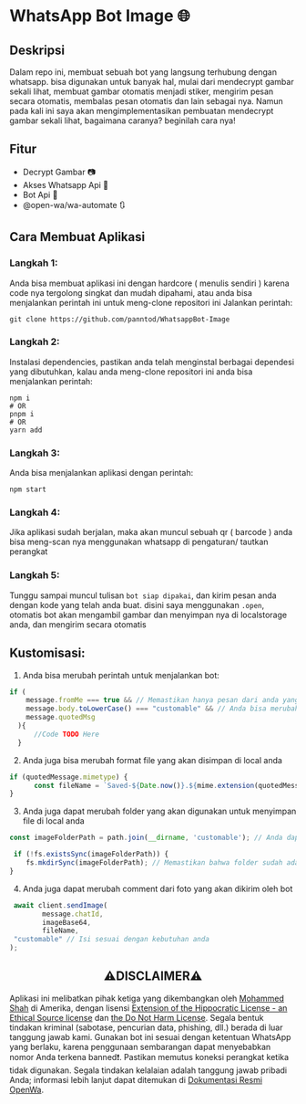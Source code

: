 # WhatsApp Bot Image 🌐

## Deskripsi

Dalam repo ini, membuat sebuah bot yang langsung terhubung dengan whatsapp. bisa digunakan untuk banyak hal, mulai dari mendecrypt gambar sekali lihat, membuat gambar otomatis menjadi stiker, mengirim pesan secara otomatis, membalas pesan otomatis dan lain sebagai nya. Namun pada kali ini saya akan mengimplementasikan pembuatan mendecrypt gambar sekali lihat, bagaimana caranya? beginilah cara nya!

## Fitur

- Decrypt Gambar 📷
- Akses Whatsapp Api 📨
- Bot Api 🤖
- @open-wa/wa-automate 🔃

## Cara Membuat Aplikasi

### Langkah 1:
Anda bisa membuat aplikasi ini dengan hardcore ( menulis sendiri ) karena code nya tergolong singkat dan mudah dipahami, atau anda bisa menjalankan perintah ini untuk meng-clone repositori ini
Jalankan perintah:
```
git clone https://github.com/panntod/WhatsappBot-Image
```

### Langkah 2: 
Instalasi dependencies, pastikan anda telah menginstal berbagai dependesi yang dibutuhkan, kalau anda meng-clone repositori ini anda bisa menjalankan perintah:
```
npm i
# OR
pnpm i
# OR
yarn add
```

### Langkah 3: 
Anda bisa menjalankan aplikasi dengan perintah:
```
npm start
```

### Langkah 4:
Jika aplikasi sudah berjalan, maka akan muncul sebuah qr ( barcode ) anda bisa meng-scan nya menggunakan whatsapp di pengaturan/ tautkan perangkat

### Langkah 5: 
Tunggu sampai muncul tulisan `bot siap dipakai`, dan kirim pesan anda dengan kode yang telah anda buat. disini saya menggunakan `.open`, otomatis bot akan mengambil gambar dan menyimpan nya di localstorage anda, dan mengirim secara otomatis

## Kustomisasi: 
1. Anda bisa merubah perintah untuk menjalankan bot:
  ```js
  if (
      message.fromMe === true && // Memastikan hanya pesan dari anda yang akan diproses
      message.body.toLowerCase() === "customable" && // Anda bisa merubah ini sesuai dengan kebutuhan anda
      message.quotedMsg
    ){
        //Code TODO Here
    }
  ```

2. Anda juga bisa merubah format file yang akan disimpan di local anda
  ```js
  if (quotedMessage.mimetype) {
        const fileName = `Saved-${Date.now()}.${mime.extension(quotedMessage.mimetype)}`; // Anda bisa merubah ini sesuai dengan kebutuhan anda
  }
  ```

3. Anda juga dapat merubah folder yang akan digunakan untuk menyimpan file di local anda
  ```js
  const imageFolderPath = path.join(__dirname, 'customable'); // Anda dapat merubah nama folder yang ingin digunakan untuk menyimpan saved foto

   if (!fs.existsSync(imageFolderPath)) {
      fs.mkdirSync(imageFolderPath); // Memastikan bahwa folder sudah ada, jika tidak ditemukan maka akan tergenerate secara otomatis
  }
  ```

4. Anda juga dapat merubah comment dari foto yang akan dikirim oleh bot
  ```js
   await client.sendImage(
          message.chatId,
          imageBase64,
          fileName,
   "customable" // Isi sesuai dengan kebutuhan anda
  );
  ```

<div align="center">
  <h2>⚠️DISCLAIMER⚠️</h2>
</div>

Aplikasi ini melibatkan pihak ketiga yang dikembangkan oleh [Mohammed Shah](https://github.com/smashah) di Amerika, dengan lisensi [Extension of the Hippocratic License - an Ethical Source license](https://ethicalsource.dev) dan [the Do Not Harm License](https://github.com/raisely/NoHarm). Segala bentuk tindakan kriminal (sabotase, pencurian data, phishing, dll.) berada di luar tanggung jawab kami. Gunakan bot ini sesuai dengan ketentuan WhatsApp yang berlaku, karena penggunaan sembarangan dapat menyebabkan nomor Anda terkena banned❗. Pastikan memutus koneksi perangkat ketika tidak digunakan. Segala tindakan kelalaian adalah tanggung jawab pribadi Anda; informasi lebih lanjut dapat ditemukan di [Dokumentasi Resmi OpenWa](https://docs.openwa.dev/).
